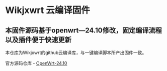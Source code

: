 # Wikjxwrt 云编译固件

## 本固件源码基于openwrt—24.10修改，固定编译流程以及插件便于快速更新
   本仓库为Wikjxwrt的github云编译库，与一键编译脚本所产出固件一致。
   
   官方源码仓库 - [OpenWrt-24.10](https://github.com/openwrt/openwrt/tree/openwrt-24.10)

   
